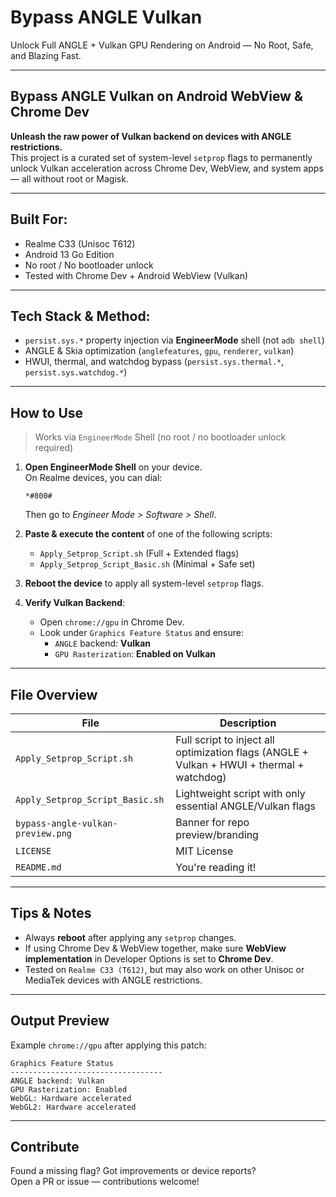 
# Bypass ANGLE Vulkan

Unlock Full ANGLE + Vulkan GPU Rendering on Android — No Root, Safe, and Blazing Fast.

---

## Bypass ANGLE Vulkan on Android WebView & Chrome Dev

**Unleash the raw power of Vulkan backend on devices with ANGLE restrictions.**  
This project is a curated set of system-level `setprop` flags to permanently unlock Vulkan acceleration across Chrome Dev, WebView, and system apps — all without root or Magisk.

---

## Built For:

- Realme C33 (Unisoc T612)
- Android 13 Go Edition
- No root / No bootloader unlock
- Tested with Chrome Dev + Android WebView (Vulkan)

---

## Tech Stack & Method:

- `persist.sys.*` property injection via **EngineerMode** shell (not `adb shell`)
- ANGLE & Skia optimization (`anglefeatures`, `gpu`, `renderer`, `vulkan`)
- HWUI, thermal, and watchdog bypass (`persist.sys.thermal.*`, `persist.sys.watchdog.*`)

---

## How to Use

> Works via `EngineerMode` Shell (no root / no bootloader unlock required)

1. **Open EngineerMode Shell** on your device.  
   On Realme devices, you can dial:  
   ```
   *#800#
   ```
   Then go to *Engineer Mode > Software > Shell*.

2. **Paste & execute the content** of one of the following scripts:

   - `Apply_Setprop_Script.sh` (Full + Extended flags)
   - `Apply_Setprop_Script_Basic.sh` (Minimal + Safe set)

3. **Reboot the device** to apply all system-level `setprop` flags.

4. **Verify Vulkan Backend**:
   - Open `chrome://gpu` in Chrome Dev.
   - Look under `Graphics Feature Status` and ensure:
     - `ANGLE` backend: **Vulkan**
     - `GPU Rasterization`: **Enabled on Vulkan**

---

## File Overview

| File                          | Description                                                   |
|-------------------------------|---------------------------------------------------------------|
| `Apply_Setprop_Script.sh`     | Full script to inject all optimization flags (ANGLE + Vulkan + HWUI + thermal + watchdog) |
| `Apply_Setprop_Script_Basic.sh` | Lightweight script with only essential ANGLE/Vulkan flags     |
| `bypass-angle-vulkan-preview.png` | Banner for repo preview/branding                              |
| `LICENSE`                     | MIT License                                                   |
| `README.md`                   | You're reading it!                                            |

---

## Tips & Notes

- Always **reboot** after applying any `setprop` changes.
- If using Chrome Dev & WebView together, make sure **WebView implementation** in Developer Options is set to **Chrome Dev**.
- Tested on `Realme C33 (T612)`, but may also work on other Unisoc or MediaTek devices with ANGLE restrictions.

---

## Output Preview

Example `chrome://gpu` after applying this patch:

```
Graphics Feature Status
----------------------------------
ANGLE backend: Vulkan
GPU Rasterization: Enabled
WebGL: Hardware accelerated
WebGL2: Hardware accelerated
```

---

## Contribute

Found a missing flag? Got improvements or device reports?  
Open a PR or issue — contributions welcome!
